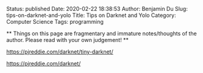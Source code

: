 Status: published
Date: 2020-02-22 18:38:53
Author: Benjamin Du
Slug: tips-on-darknet-and-yolo
Title: Tips on Darknet and Yolo
Category: Computer Science
Tags: programming

**
Things on this page are fragmentary and immature notes/thoughts of the author.
Please read with your own judgement!
**


https://pjreddie.com/darknet/tiny-darknet/

https://pjreddie.com/darknet/